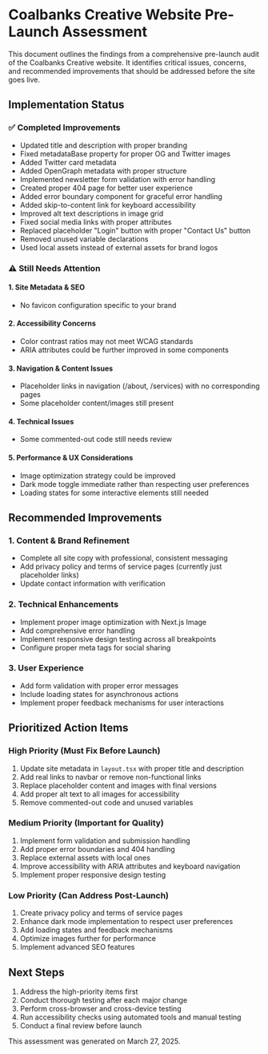 # Coalbanks Creative Website Pre-Launch Assessment

This document outlines the findings from a comprehensive pre-launch audit of the Coalbanks Creative website. It identifies critical issues, concerns, and recommended improvements that should be addressed before the site goes live.

## Implementation Status

### ✅ Completed Improvements
- Updated title and description with proper branding
- Fixed metadataBase property for proper OG and Twitter images
- Added Twitter card metadata
- Added OpenGraph metadata with proper structure
- Implemented newsletter form validation with error handling
- Created proper 404 page for better user experience
- Added error boundary component for graceful error handling
- Added skip-to-content link for keyboard accessibility
- Improved alt text descriptions in image grid
- Fixed social media links with proper attributes
- Replaced placeholder "Login" button with proper "Contact Us" button
- Removed unused variable declarations
- Used local assets instead of external assets for brand logos

### ⚠️ Still Needs Attention

#### 1. Site Metadata & SEO
- No favicon configuration specific to your brand

#### 2. Accessibility Concerns
- Color contrast ratios may not meet WCAG standards
- ARIA attributes could be further improved in some components

#### 3. Navigation & Content Issues
- Placeholder links in navigation (/about, /services) with no corresponding pages
- Some placeholder content/images still present

#### 4. Technical Issues
- Some commented-out code still needs review

#### 5. Performance & UX Considerations
- Image optimization strategy could be improved
- Dark mode toggle immediate rather than respecting user preferences
- Loading states for some interactive elements still needed

## Recommended Improvements

### 1. Content & Brand Refinement
- Complete all site copy with professional, consistent messaging
- Add privacy policy and terms of service pages (currently just placeholder links)
- Update contact information with verification

### 2. Technical Enhancements
- Implement proper image optimization with Next.js Image
- Add comprehensive error handling
- Implement responsive design testing across all breakpoints
- Configure proper meta tags for social sharing

### 3. User Experience
- Add form validation with proper error messages
- Include loading states for asynchronous actions
- Implement proper feedback mechanisms for user interactions

## Prioritized Action Items

### High Priority (Must Fix Before Launch)
1. Update site metadata in `layout.tsx` with proper title and description
2. Add real links to navbar or remove non-functional links
3. Replace placeholder content and images with final versions
4. Add proper alt text to all images for accessibility
5. Remove commented-out code and unused variables

### Medium Priority (Important for Quality)
1. Implement form validation and submission handling
2. Add proper error boundaries and 404 handling
3. Replace external assets with local ones
4. Improve accessibility with ARIA attributes and keyboard navigation
5. Implement proper responsive design testing

### Low Priority (Can Address Post-Launch)
1. Create privacy policy and terms of service pages
2. Enhance dark mode implementation to respect user preferences
3. Add loading states and feedback mechanisms
4. Optimize images further for performance
5. Implement advanced SEO features

## Next Steps

1. Address the high-priority items first
2. Conduct thorough testing after each major change
3. Perform cross-browser and cross-device testing
4. Run accessibility checks using automated tools and manual testing
5. Conduct a final review before launch

This assessment was generated on March 27, 2025.
